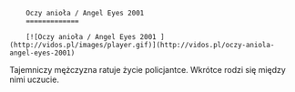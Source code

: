 
        Oczy anioła / Angel Eyes 2001 
        =============
        
        [![Oczy anioła / Angel Eyes 2001 ](http://vidos.pl/images/player.gif)](http://vidos.pl/oczy-aniola-angel-eyes-2001)
        
        
 Tajemniczy mężczyzna ratuje życie policjantce. Wkrótce rodzi się między nimi uczucie.
    